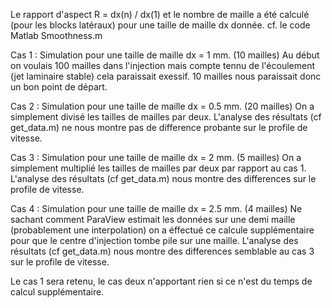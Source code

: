 Le rapport d'aspect R = dx(n) / dx(1) et le nombre de maille a été calculé (pour les blocks latéraux) pour une taille de maille dx donnée.
cf. le code Matlab Smoothness.m

Cas 1 :
Simulation pour une taille de maille dx = 1 mm. (10 mailles)
Au début on voulais 100 mailles dans l'injection mais compte tennu de l'écoulement (jet laminaire stable) cela paraissait exessif.
10 mailles nous paraissait donc un bon point de départ.

Cas 2 :
Simulation pour une taille de maille dx = 0.5 mm. (20 mailles)
On a simplement divisé les tailles de mailles par deux.
L'analyse des résultats (cf get_data.m) ne nous montre pas de difference probante sur le profile de vitesse.

Cas 3 :
Simulation pour une taille de maille dx = 2 mm. (5 mailles)
On a simplement multiplié les tailles de mailles par deux par rapport au cas 1.
L'analyse des résultats (cf get_data.m) nous montre des differences sur le profile de vitesse.

Cas 4 :
Simulation pour une taille de maille dx = 2.5 mm. (4 mailles)
Ne sachant comment ParaView estimait les données sur une demi maille (probablement une interpolation)
on a éffectué ce calcule supplémentaire pour que le centre d'injection tombe pile sur une maille.
L'analyse des résultats (cf get_data.m) nous montre des differences semblable au cas 3 sur le profile de vitesse.

Le cas 1 sera retenu, le cas deux n'apportant rien si ce n'est du temps de calcul supplémentaire.
